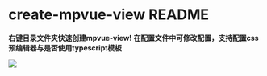 # create-mpvue-view README
**右键目录文件夹快速创建mpvue-view!**
**在配置文件中可修改配置，支持配置css预编辑器与是否使用typescript模板**

![](https://pshangcheng.wsandos.com/pic/15978211152850)